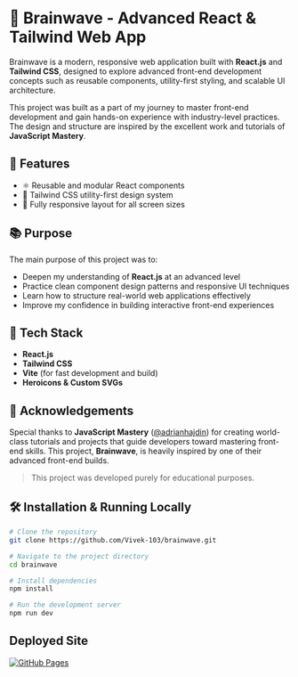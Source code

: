 # 🧠 Brainwave - Advanced React & Tailwind Web App

Brainwave is a modern, responsive web application built with **React.js** and **Tailwind CSS**, designed to explore advanced front-end development concepts such as reusable components, utility-first styling, and scalable UI architecture.

This project was built as a part of my journey to master front-end development and gain hands-on experience with industry-level practices. The design and structure are inspired by the excellent work and tutorials of **JavaScript Mastery**.

## 🚀 Features

- ⚛️ Reusable and modular React components
- 🎨 Tailwind CSS utility-first design system
- 📱 Fully responsive layout for all screen sizes

## 📚 Purpose

The main purpose of this project was to:

- Deepen my understanding of **React.js** at an advanced level
- Practice clean component design patterns and responsive UI techniques
- Learn how to structure real-world web applications effectively
- Improve my confidence in building interactive front-end experiences

## 🔧 Tech Stack

- **React.js**
- **Tailwind CSS**
- **Vite** (for fast development and build)
- **Heroicons & Custom SVGs**

## 🙏 Acknowledgements

Special thanks to **JavaScript Mastery** ([@adrianhajdin](https://github.com/adrianhajdin)) for creating world-class tutorials and projects that guide developers toward mastering front-end skills. This project, **Brainwave**, is heavily inspired by one of their advanced front-end builds.

> This project was developed purely for educational purposes.

## 🛠️ Installation & Running Locally

```bash
# Clone the repository
git clone https://github.com/Vivek-103/brainwave.git

# Navigate to the project directory
cd brainwave

# Install dependencies
npm install

# Run the development server
npm run dev

```

## Deployed Site

[![GitHub Pages](https://img.shields.io/badge/GitHub%20Pages-Online-brightgreen)](https://Vivek-103.github.io/brainwave)


